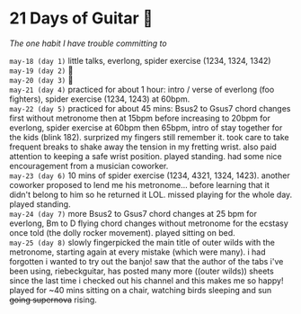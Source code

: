 # 21 Days of Guitar 🎸
*The one habit I have trouble committing to*  

`may-18 (day 1)` little talks, everlong, spider exercise (1234, 1324, 1342)  
`may-19 (day 2)` 🤡  
`may-20 (day 3)` 🤡  
`may-21 (day 4)` practiced for about 1 hour: intro / verse of everlong (foo fighters), spider exercise (1234, 1243) at 60bpm.  
`may-22 (day 5)` practiced for about 45 mins: Bsus2 to Gsus7 chord changes  first without metronome then at 15bpm before increasing to 20bpm for everlong, spider exercise at 60bpm then 65bpm, intro of stay together for the kids (blink 182). surprized my fingers still remember it. took care to take frequent breaks to shake away the tension in my fretting wrist. also paid attention to keeping a safe wrist position. played standing. had some nice encouragement from a musician coworker.  
`may-23 (day 6)` 10 mins of spider exercise (1234, 4321, 1324, 1423). another coworker proposed to lend me his metronome... before learning that it didn't belong to him so he returned it LOL. missed playing for the whole day. played standing.  
`may-24 (day 7)` more Bsus2 to Gsus7 chord changes at 25 bpm for everlong, Bm to D flying chord changes without metronome for the ecstasy once told (the dolly rocker movement). played sitting on bed.  
`may-25 (day 8)` slowly fingerpicked the main title of outer wilds with the metronome, starting again at every mistake (which were many). i had forgotten i wanted to try out the banjo! saw that the author of the tabs i've been using, riebeckguitar, has posted many more ((outer wilds)) sheets since the last time i checked out his channel and this makes me so happy! played for ~40 mins sitting on a chair, watching birds sleeping and sun ~~going supernova~~ rising.  
